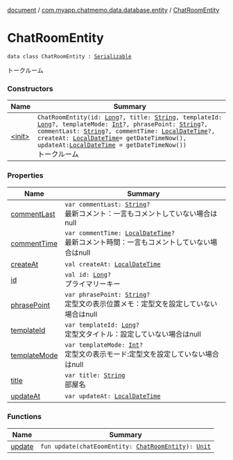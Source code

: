[document](../../index.md) / [com.myapp.chatmemo.data.database.entity](../index.md) / [ChatRoomEntity](./index.md)

# ChatRoomEntity

`data class ChatRoomEntity : `[`Serializable`](https://developer.android.com/reference/java/io/Serializable.html)

トークルーム

### Constructors

| Name | Summary |
|---|---|
| [&lt;init&gt;](-init-.md) | `ChatRoomEntity(id: `[`Long`](https://kotlinlang.org/api/latest/jvm/stdlib/kotlin/-long/index.html)`?, title: `[`String`](https://kotlinlang.org/api/latest/jvm/stdlib/kotlin/-string/index.html)`, templateId: `[`Long`](https://kotlinlang.org/api/latest/jvm/stdlib/kotlin/-long/index.html)`?, templateMode: `[`Int`](https://kotlinlang.org/api/latest/jvm/stdlib/kotlin/-int/index.html)`?, phrasePoint: `[`String`](https://kotlinlang.org/api/latest/jvm/stdlib/kotlin/-string/index.html)`?, commentLast: `[`String`](https://kotlinlang.org/api/latest/jvm/stdlib/kotlin/-string/index.html)`?, commentTime: `[`LocalDateTime`](https://developer.android.com/reference/java/time/LocalDateTime.html)`?, createAt: `[`LocalDateTime`](https://developer.android.com/reference/java/time/LocalDateTime.html)` = getDateTimeNow(), updateAt: `[`LocalDateTime`](https://developer.android.com/reference/java/time/LocalDateTime.html)` = getDateTimeNow())`<br>トークルーム |

### Properties

| Name | Summary |
|---|---|
| [commentLast](comment-last.md) | `var commentLast: `[`String`](https://kotlinlang.org/api/latest/jvm/stdlib/kotlin/-string/index.html)`?`<br>最新コメント：一言もコメントしていない場合はnull |
| [commentTime](comment-time.md) | `var commentTime: `[`LocalDateTime`](https://developer.android.com/reference/java/time/LocalDateTime.html)`?`<br>最新コメント時間：一言もコメントしていない場合はnull |
| [createAt](create-at.md) | `val createAt: `[`LocalDateTime`](https://developer.android.com/reference/java/time/LocalDateTime.html) |
| [id](id.md) | `val id: `[`Long`](https://kotlinlang.org/api/latest/jvm/stdlib/kotlin/-long/index.html)`?`<br>プライマリーキー |
| [phrasePoint](phrase-point.md) | `var phrasePoint: `[`String`](https://kotlinlang.org/api/latest/jvm/stdlib/kotlin/-string/index.html)`?`<br>定型文の表示位置メモ：定型文を設定していない場合はnull |
| [templateId](template-id.md) | `var templateId: `[`Long`](https://kotlinlang.org/api/latest/jvm/stdlib/kotlin/-long/index.html)`?`<br>定型文タイトル：設定していない場合はnull |
| [templateMode](template-mode.md) | `var templateMode: `[`Int`](https://kotlinlang.org/api/latest/jvm/stdlib/kotlin/-int/index.html)`?`<br>定型文の表示モード:定型文を設定していない場合はnull |
| [title](title.md) | `var title: `[`String`](https://kotlinlang.org/api/latest/jvm/stdlib/kotlin/-string/index.html)<br>部屋名 |
| [updateAt](update-at.md) | `var updateAt: `[`LocalDateTime`](https://developer.android.com/reference/java/time/LocalDateTime.html) |

### Functions

| Name | Summary |
|---|---|
| [update](update.md) | `fun update(chatEoomEntity: `[`ChatRoomEntity`](./index.md)`): `[`Unit`](https://kotlinlang.org/api/latest/jvm/stdlib/kotlin/-unit/index.html) |
